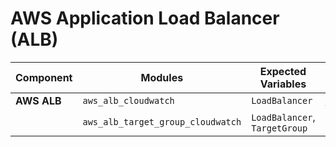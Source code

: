 # AWS Application Load Balancer (ALB)


| **Component**    | **Modules**           | **Expected Variables** | **Binary version** |  **Module Version**                                                                            | **Changelog**                                                              |
|------------------|-----------------------|--------------------------|--------------------|------------------------------------------------------------------------------------------------|----------------------------------------------------------------------------|
| **AWS ALB**           | `aws_alb_cloudwatch`                        | `LoadBalancer`                                           | [v0.2](https://last9.jfrog.io/ui/native/last9-openmetrics-exporter/release-v0.2/)             |  [v0.0.2](https://github.com/last9/openmetrics-registry/releases/download/v0.0.2/aws_cloudwatch_alb_v0.0.2.hcl)                           | [Changelog](https://github.com/last9/openmetrics-registry/blob/master/aws/cloudwatch/alb/CHANGELOG.md)           |
|               | `aws_alb_target_group_cloudwatch`           | `LoadBalancer`, `TargetGroup`                              |                    |                    |                                                                                                                                    |                                                                                                     |
